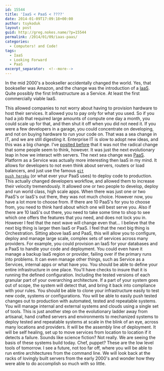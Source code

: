 ```yaml
---
id: 15544
title: 'IaaS < PaaS < ????'
date: 2014-01-09T17:09:18+00:00
author: tsykoduk
layout: post
guid: http://greg.nokes.name/?p=15544
permalink: /2014/01/09/iaas-paas/
categories:
  - Computers! and Code!
tags:
  - IaaS
  - Looking Forward
  - PaaS
excerpt_separator:  <!--more-->
---
```

In the mid 2000's a bookseller accidentally changed the world. Yes, that bookseller was Amazon, and the change was the introduction of a <a href="http://en.wikipedia.org/wiki/Infrastructure_as_a_service#Infrastructure_as_a_service_.28IaaS.29">IaaS</a>. Quite possibly the first Infrastructure as a Service. At least the first commercially viable IaaS.

<!--more-->


This allowed companies to not worry about having to provision hardware to host their services. It allowed you to pay only for what you used. So if you had a job that required large amounts of compute one day a month, you could scale up for that, and then shut it off when you did not need it. If you were a few developers in a garage, you could concentrate on developing, and not on buying hardware to run your code on.
That was a sea change in IT, and we are still digesting it. Enterprise IT is slow to adopt new ideas, and this was a big change. I've <a href="http://greg.nokes.name/2010/02/19/with-clouds-come-a-chance-of-rain/">posited before</a> that it was not the radical change that some people seem to think, however. It was just the next evolutionary leap in how we interact with servers.
The next sea change was <a href="http://en.wikipedia.org/wiki/Platform_as_a_service">PaaS</a>. Platform as a Service was actually more interesting then IaaS in my mind. It allows for developers to not even think about servers, routers or load balancers, and just use the famous <a href="https://devcenter.heroku.com/articles/git#deploying-code"><code>git push heroku</code></a> (or what ever your PaaS uses) to deploy code to production. This actually changed developers workflow, and allowed them to increase their velocity tremendously. It allowed one or two people to develop, deploy and run world class, high scale apps.
When there was just one or two PaaS's or IaaS's out there, they was not much choice. However now, you have a lot more to choose from. If there are 10 PaaS's for you to choose from, you need to think hard about which one will best serve you. Also if there are 10 IaaS's out there, you need to take some time to shop to see which one offers the features that you need, and does not lock you in.
However I feel that the next wave will change even that...
I believe that the next big thing is larger then IaaS or PaaS. I feel that the next big thing is Orchestration. Sitting above IaaS and PaaS, this will allow you to configure, deploy and manage large scale, complex sets of services across many providers. For example, you could provision an IaaS for your databases and a PaaS to handle your code and deployment. You could even have it manage a backup IaaS region or provider, failing over if the primary runs into problems. It can even manage other things, such as Service as a Services, internal apps or what have you.
You should be able to define your entire infrastructure in one place. You'll have checks to insure that it is running the defined configuration. Including the tested versions of each granular part of your overarching architecture. If a part of your system goes out of scope, the system will detect that, and bring it back into compliance with your rules.
You should be able to clone your infrastructure easily to test new code, systems or configurations. You will be able to easily push tested changes out to production with automated, tested and repeatable systems. You will manage internal and external systems and clouds using a single set of tools.
This is just another step on the evolutionary ladder away from artisanal, hand crafted servers and environments to mechanized systems to deploy tested and repeatable systems at scale in the blink of an eye, across many locations and providers. It will be the assembly line of deployment. It will be self healing, set up to move services from location to location if it detects a failure.
Sounds like science fiction? Not really. We are seeing the basis of these systems build today. Chef, puppet? These are the low level tools of tomorrow. I see a future, not too far off, where you will be able to run entire architectures from the command line. We will look back at the racks of lovingly built servers from the early 2000's and wonder how they were able to do accomplish so much with so little.